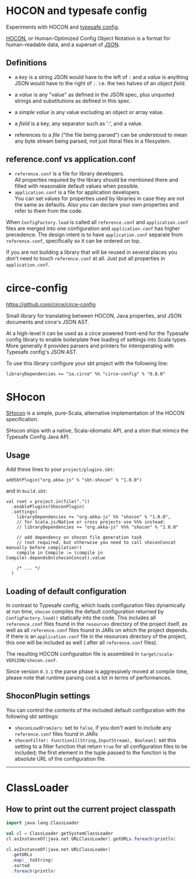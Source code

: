 HOCON and typesafe config
=========================

Experiments with HOCON and [typesafe config](https://github.com/lightbend/config).

[HOCON](https://github.com/lightbend/config/blob/master/HOCON.md), or Human-Optimized
Config Object Notation is a format for human-readable data, and a superset
of [JSON](https://json.org/).

Definitions
-----------

- a _key_ is a string JSON would have to the left of `:` and a _value_ is anything
  JSON would have to the right of `:`. i.e. the two halves of an object _field_.

- a _value_ is any "value" as defined in the JSON spec, plus unquoted strings and
  substitutions as defined in this spec.

- a _simple value_ is any value excluding an object or array value.

- a _field_ is a key, any separator such as ':', and a value.

- references to a _file_ ("the file being parsed") can be understood to mean any byte
  stream being parsed, not just literal files in a filesystem.

reference.conf vs application.conf
----------------------------------

- `reference.conf` is a file for library developers.  
  All properties required by the library should be mentioned there and filled with
  reasonable default values when possible.
- `application.conf` is a file for application developers.  
  You can set values for properties used by libraries in case they are not the same
  as defaults. Also you can declare your own properties and refer to them from the
  code.

When `ConfigFactory.load` is called all `reference.conf` and `application.conf` files
are merged into one configuration and `application.conf` has higher precedence. The
design intent is to have `application.conf` separate from `reference.conf`,
specifically so it can be ordered on top.

If you are not building a library that will be reused in several places you don't
need to touch `reference.conf` at all. Just put all properties in `application.conf`.


circe-config
============
https://github.com/circe/circe-config

Small library for translating between HOCON, Java properties, and JSON documents and
circe's JSON AST.

At a high-level it can be used as a circe powered front-end for the Typesafe config
library to enable boilerplate free loading of settings into Scala types. More
generally it provides parsers and printers for interoperating with Typesafe config's
JSON AST.

To use this library configure your sbt project with the following line:

```
libraryDependencies += "io.circe" %% "circe-config" % "0.8.0"
```

SHocon
======

[SHocon](https://github.com/akka-js/shocon)
is a simple, pure-Scala, alternative implementation of the HOCON specification.

SHocon ships with a native, Scala-idiomatic API, and a shim that mimics the Typesafe
Config Java API.

Usage
-----
Add these lines to your `project/plugins.sbt`:

```
addSbtPlugin("org.akka-js" % "sbt-shocon" % "1.0.0")
```

and in `build.sbt`:

```
val root = project.in(file("."))
  .enablePlugins(ShoconPlugin)
  .settings(
    libraryDependencies += "org.akka-js" %% "shocon" % "1.0.0",
    // for Scala.js/Native or cross projects use %%% instead:
    // libraryDependencies += "org.akka-js" %%% "shocon" % "1.0.0"

    // add dependency on shocon file generation task
    // (not required, but otherwise you need to call shoconConcat manually before compilation!)
    compile in Compile := (compile in Compile).dependsOn(shoconConcat).value

    /* ... */
  )
```

Loading of default configuration
--------------------------------
In contrast to Typesafe config, which loads configuration files dynamically at run
time,
`shocon` compiles the default configuration returned by `ConfigFactory.load()`
statically into the code. This includes all `reference.conf` files found in
the `resources` directory of the project itself, as well as all `reference.conf`
files found in JARs on which the project depends. If there is an `application.conf`
file in the resources directory of the project, this one will be included as well (
after all `reference.conf` files).

The resulting HOCON configuration file is assembled
in `target/scala-VERSION/shocon.conf`.

Since version `0.3.1` the parse phase is aggressively moved at compile time, please
note that runtime parsing cost a lot in terms of performances.

ShoconPlugin settings
---------------------
You can control the contents of the included default configuration with the following
sbt settings:

- `shoconLoadFromJars`: set to `false`, if you don't want to include
  any `reference.conf`
  files found in JARs
- `shoconFilter: Function1[(String,InputStream), Boolean]`: set this setting to a
  filter function that return `true` for all configuration files to be included; the
  first element in the tuple passed to the function is the absolute URL of the
  configuration file.

<hr/>

ClassLoader
===========

## How to print out the current project classpath

```scala
import java.lang.ClassLoader

val cl = ClassLoader.getSystemClassLoader
cl.asInstanceOf[java.net.URLClassLoader].getURLs.foreach(println)

cl.asInstanceOf[java.net.URLClassLoader]
  .getURLs
  .map(_.toString)
  .sorted
  .foreach(println)
```
